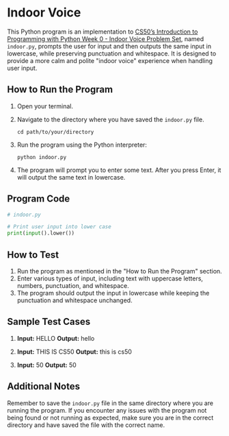 # Indoor Voice

This Python program is an implementation to [CS50’s Introduction to Programming with Python Week 0 - Indoor Voice Problem Set](https://cs50.harvard.edu/python/2022/psets/0/indoor/), named `indoor.py`, prompts the user for input and then outputs the same input in lowercase, while preserving punctuation and whitespace. It is designed to provide a more calm and polite "indoor voice" experience when handling user input.

## How to Run the Program

1. Open your terminal.
2. Navigate to the directory where you have saved the `indoor.py` file.

   ```
   cd path/to/your/directory
   ```

3. Run the program using the Python interpreter:

   ```
   python indoor.py
   ```

4. The program will prompt you to enter some text. After you press Enter, it will output the same text in lowercase.

## Program Code

```python
# indoor.py

# Print user input into lower case
print(input().lower())
```

## How to Test

1. Run the program as mentioned in the "How to Run the Program" section.
2. Enter various types of input, including text with uppercase letters, numbers, punctuation, and whitespace.
3. The program should output the input in lowercase while keeping the punctuation and whitespace unchanged.

## Sample Test Cases

1. **Input:** HELLO
   **Output:** hello

2. **Input:** THIS IS CS50
   **Output:** this is cs50

3. **Input:** 50
   **Output:** 50

## Additional Notes

Remember to save the `indoor.py` file in the same directory where you are running the program. If you encounter any issues with the program not being found or not running as expected, make sure you are in the correct directory and have saved the file with the correct name.
